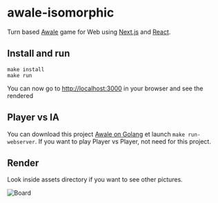 # awale-isomorphic

Turn based [Awale](https://fr.wikipedia.org/wiki/Awal%C3%A9) game for Web using [Next.js](https://github.com/zeit/next.js/) and [React](https://github.com/facebook/react).

## Install and run

```
make install
make run
```

You can now go to [http://localhost:3000](http://localhost:3000) in your browser and see the rendered

## Player vs IA

You can download this project [Awale on Golang](https://github.com/marmelab/awale-go) et launch `make run-webserver`.
If you want to play Player vs Player, not need for this project.

## Render

Look inside assets directory if you want to see other pictures.

![Board](../master/assets/board.png?raw=true)
